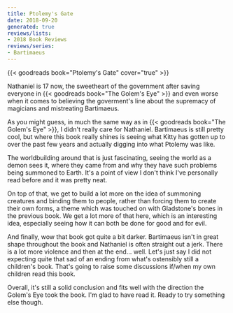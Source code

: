 ```yaml
---
title: Ptolemy's Gate
date: 2018-09-20
generated: true
reviews/lists:
- 2018 Book Reviews
reviews/series:
- Bartimaeus
---
```

{{< goodreads book="Ptolemy's Gate" cover="true" >}}

Nathaniel is 17 now, the sweetheart of the government after saving everyone in {{< goodreads book="The Golem's Eye" >}} and even worse when it comes to believing the goverment's line about the supremacy of magicians and mistreating Bartimaeus.  

As you might guess, in much the same way as in {{< goodreads book="The Golem's Eye" >}}, I didn't really care for Nathaniel. Bartimaeus is still pretty cool, but where this book really shines is seeing what Kitty has gotten up to over the past few years and actually digging into what Ptolemy was like.  

<!--more-->

The worldbuilding around that is just fascinating, seeing the world as a demon sees it, where they came from and why they have such problems being summoned to Earth. It's a point of view I don't think I've personally read before and it was pretty neat.  

On top of that, we get to build a lot more on the idea of summoning creatures and binding them to people, rather than forcing them to create their own forms, a theme which was touched on with Gladstone's bones in the previous book. We get a lot more of that here, which is an interesting idea, especially seeing how it can both be done for good and for evil.  

And finally, wow that book got quite a bit darker. Bartimaeus isn't in great shape throughout the book and Nathaniel is often straight out a jerk. There is a lot more violence and then at the end... well. Let's just say I did not expecting quite that sad of an ending from what's ostensibly still a children's book. That's going to raise some discussions if/when my own children read this book.  

Overall, it's still a solid conclusion and fits well with the direction the Golem's Eye took the book. I'm glad to have read it. Ready to try something else though.


